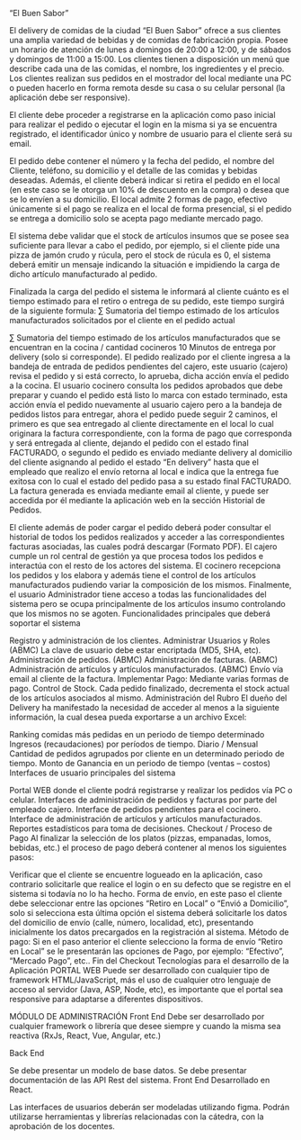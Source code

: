 “El Buen Sabor”

El delivery de comidas de la ciudad “El Buen Sabor” ofrece a sus clientes una amplia variedad de bebidas y de comidas de fabricación propia. Posee un horario de atención de lunes a domingos de 20:00 a 12:00, y de sábados y domingos de 11:00 a 15:00. Los clientes tienen a disposición un menú que describe cada una de las comidas, el nombre, los ingredientes y el precio. Los clientes realizan sus pedidos en el mostrador del local mediante una PC o pueden hacerlo en forma remota desde su casa o su celular personal (la aplicación debe ser responsive).

El cliente debe proceder a registrarse en la aplicación como paso inicial para realizar el pedido o ejecutar el login en la misma si ya se encuentra registrado, el identificador único y nombre de usuario para el cliente será su email.

El pedido debe contener el número y la fecha del pedido, el nombre del Cliente, teléfono, su domicilio y el detalle de las comidas y bebidas deseadas. Además, el cliente deberá indicar si retira el pedido en el local (en este caso se le otorga un 10% de descuento en la compra) o desea que se lo envíen a su domicilio. El local admite 2 formas de pago, efectivo únicamente si el pago se realiza en el local de forma presencial, si el pedido se entrega a domicilio solo se acepta pago mediante mercado pago.

El sistema debe validar que el stock de artículos insumos que se posee sea suficiente para llevar a cabo el pedido, por ejemplo, si el cliente pide una pizza de jamón crudo y rúcula, pero el stock de rúcula es 0, el sistema deberá emitir un mensaje indicando la situación e impidiendo la carga de dicho artículo manufacturado al pedido.

Finalizada la carga del pedido el sistema le informará al cliente cuánto es el tiempo estimado para el retiro o entrega de su pedido, este tiempo surgirá de la siguiente formula: ∑ Sumatoria del tiempo estimado de los artículos manufacturados solicitados por el cliente en el pedido actual

∑ Sumatoria del tiempo estimado de los artículos manufacturados que se encuentran en la cocina / cantidad cocineros
10 Minutos de entrega por delivery (solo si corresponde).
El pedido realizado por el cliente ingresa a la bandeja de entrada de pedidos pendientes del cajero, este usuario (cajero) revisa el pedido y si está correcto, lo aprueba, dicha acción envía el pedido a la cocina. El usuario cocinero consulta los pedidos aprobados que debe preparar y cuando el pedido está listo lo marca con estado terminado, esta acción envía el pedido nuevamente al usuario cajero pero a la bandeja de pedidos listos para entregar, ahora el pedido puede seguir 2 caminos, el primero es que sea entregado al cliente directamente en el local lo cual originara la factura correspondiente, con la forma de pago que corresponda y será entregada al cliente, dejando el pedido con el estado final FACTURADO, o segundo el pedido es enviado mediante delivery al domicilio del cliente asignando al pedido el estado “En delivery” hasta que el empleado que realizo el envío retorna al local e indica que la entrega fue exitosa con lo cual el estado del pedido pasa a su estado final FACTURADO. La factura generada es enviada mediante email al cliente, y puede ser accedida por él mediante la aplicación web en la sección Historial de Pedidos.

El cliente además de poder cargar el pedido deberá poder consultar el historial de todos los pedidos realizados y acceder a las correspondientes facturas asociadas, las cuales podrá descargar (Formato PDF).
El cajero cumple un rol central de gestión ya que procesa todos los pedidos e interactúa con el resto de los actores del sistema.
El cocinero recepciona los pedidos y los elabora y además tiene el control de los artículos manufacturados pudiendo variar la composición de los mismos.
Finalmente, el usuario Administrador tiene acceso a todas las funcionalidades del sistema pero se ocupa principalmente de los artículos insumo controlando que los mismos no se agoten.
Funcionalidades principales que deberá soportar el sistema

Registro y administración de los clientes.
Administrar Usuarios y Roles (ABMC)
La clave de usuario debe estar encriptada (MD5, SHA, etc).
Administración de pedidos. (ABMC)
Administración de facturas. (ABMC)
Administración de artículos y artículos manufacturados. (ABMC)
Envío vía email al cliente de la factura.
Implementar Pago: Mediante varias formas de pago.
Control de Stock. Cada pedido finalizado, decrementa el stock actual de los artículos asociados al mismo.
Administración del Rubro
El dueño del Delivery ha manifestado la necesidad de acceder al menos a la siguiente información, la cual desea pueda exportarse a un archivo Excel:

Ranking comidas más pedidas en un periodo de tiempo determinado
Ingresos (recaudaciones) por períodos de tiempo. Diario / Mensual
Cantidad de pedidos agrupados por cliente en un determinado periodo de tiempo.
Monto de Ganancia en un periodo de tiempo (ventas – costos)
Interfaces de usuario principales del sistema

Portal WEB donde el cliente podrá registrarse y realizar los pedidos vía PC o celular.
Interfaces de administración de pedidos y facturas por parte del empleado cajero.
Interface de pedidos pendientes para el cocinero.
Interface de administración de artículos y artículos manufacturados.
Reportes estadísticos para toma de decisiones.
Checkout / Proceso de Pago Al finalizar la selección de los platos (pizzas, empanadas, lomos, bebidas, etc.) el proceso de pago deberá contener al menos los siguientes pasos:

Verificar que el cliente se encuentre logueado en la aplicación, caso contrario solicitarle que realice el login o en su defecto que se registre en el sistema si todavía no lo ha hecho.
Forma de envío, en este paso el cliente debe seleccionar entre las opciones “Retiro en Local” o “Envió a Domicilio”, solo si selecciona esta última opción el sistema deberá solicitarle los datos del domicilio de envío (calle, número, localidad, etc), presentando inicialmente los datos precargados en la registración al sistema.
Método de pago: Si en el paso anterior el cliente selecciono la forma de envío “Retiro en Local” se le presentarán las opciones de Pago, por ejemplo: “Efectivo”, “Mercado Pago”, etc..
Fin del Checkout
Tecnologías para el desarrollo de la Aplicación PORTAL WEB Puede ser desarrollado con cualquier tipo de framework HTML/JavaScript, más el uso de cualquier otro lenguaje de acceso al servidor (Java, ASP, Node, etc), es importante que el portal sea responsive para adaptarse a diferentes dispositivos.

MÓDULO DE ADMINISTRACIÓN Front End Debe ser desarrollado por cualquier framework o librería que desee siempre y cuando la misma sea reactiva (RxJs, React, Vue, Angular, etc.)

Back End

Se debe presentar un modelo de base datos.
Se debe presentar documentación de las API Rest del sistema.
Front End Desarrollado en React.

Las interfaces de usuarios deberán ser modeladas utilizando figma.
Podrán utilizarse herramientas y librerías relacionadas con la cátedra, con la aprobación de los docentes.
